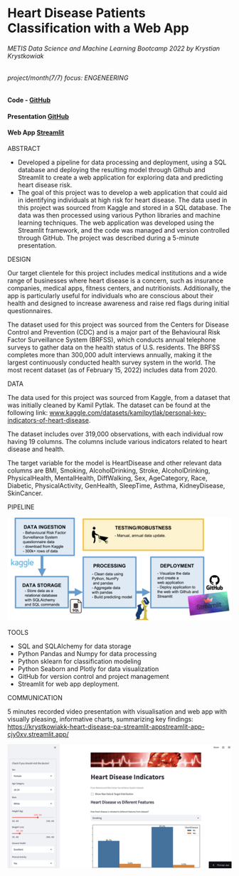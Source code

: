 # Heart Disease Patients Classification with a Web App
###### METIS Data Science and Machine Learning Bootcamp 2022 by Krystian Krystkowiak
###### project/month(7/7) focus: ENGENEERING
#### Code - [GitHub](https://github.com/Krystkowiakk/Plastic-or-Glass---Image-Classification-with-Deep-Learning/blob/main/2.%20Krystkowiak_Krystian_Project_5_Plastic%20or%20Glass%20-%20Image%20Classification%20with%20Deep%20Learning.ipynb)
#### Presentation [GitHub](https://github.com/Krystkowiakk/Plastic-or-Glass---Image-Classification-with-Deep-Learning/blob/main/Project%20Presentation/Krystkowiak_Krystian_Project_5_Plastic%20or%20Glass%20-%20Image%20Classification%20with%20Deep%20Learning.pdf)
#### Web App [Streamlit](https://krystkowiakk-heart-disease-pa-streamlit-appstreamlit-app-cjy0xv.streamlit.app)


ABSTRACT

- Developed a pipeline for data processing and deployment, using a SQL database and deploying the resulting model through Github and Streamlit to create a web application for exploring data and predicting heart disease risk.
- The goal of this project was to develop a web application that could aid in identifying individuals at high risk for heart disease. The data used in this project was sourced from Kaggle and stored in a SQL database. The data was then processed using various Python libraries and machine learning techniques. The web application was developed using the Streamlit framework, and the code was managed and version controlled through GitHub. The project was described during a 5-minute presentation. 

DESIGN

Our target clientele for this project includes medical institutions and a wide range of businesses where heart disease is a concern, such as insurance companies, medical apps, fitness centers, and nutritionists. Additionally, the app is particularly useful for individuals who are conscious about their health and designed to increase awareness and raise red flags during initial questionnaires.

The dataset used for this project was sourced from the Centers for Disease Control and Prevention (CDC) and is a major part of the Behavioural Risk Factor Surveillance System (BRFSS), which conducts annual telephone surveys to gather data on the health status of U.S. residents. The BRFSS completes more than 300,000 adult interviews annually, making it the largest continuously conducted health survey system in the world. The most recent dataset (as of February 15, 2022) includes data from 2020. 

DATA

The data used for this project was sourced from Kaggle, from a dataset that was initially cleaned by Kamil Pytlak. The dataset can be found at the following link: www.kaggle.com/datasets/kamilpytlak/personal-key-indicators-of-heart-disease.

The dataset includes over 319,000 observations, with each individual row having 19 columns. The columns include various indicators related to heart disease and health.

The target variable for the model is HeartDisease and other relevant data columns are BMI, Smoking, AlcoholDrinking, Stroke, AlcoholDrinking, PhysicalHealth, MentalHealth, DiffWalking, Sex, AgeCategory, Race, Diabetic, PhysicalActivity, GenHealth, SleepTime, Asthma, KidneyDisease, SkinCancer.

PIPELINE

![Heart Disease Patients Classification with a Web App - pipeline](files/pipeline.png)

TOOLS

- SQL and SQLAlchemy for data storage
- Python Pandas and Numpy for data processing
- Python sklearn for classification modeling
- Python Seaborn and Plotly for data visualization
- GitHub for version control and project management
- Streamlit for web app deployment.

COMMUNICATION

5 minutes recorded video presentation with visualisation and web app with visually pleasing, informative charts, summarizing key findings: https://krystkowiakk-heart-disease-pa-streamlit-appstreamlit-app-cjy0xv.streamlit.app/

![Heart Disease Patients Classification with a Web App](files/app_screen.png)


